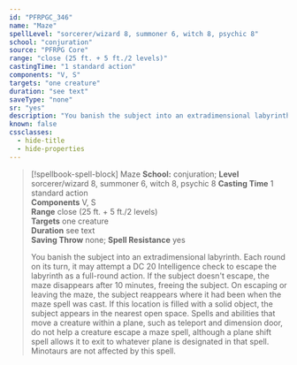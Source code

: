 ```yaml
---
id: "PFRPGC_346"
name: "Maze"
spellLevel: "sorcerer/wizard 8, summoner 6, witch 8, psychic 8"
school: "conjuration"
source: "PFRPG Core"
range: "close (25 ft. + 5 ft./2 levels)"
castingTime: "1 standard action"
components: "V, S"
targets: "one creature"
duration: "see text"
saveType: "none"
sr: "yes"
description: "You banish the subject into an extradimensional labyrinth. Each round on its turn, it may attempt a DC 20 Intelligence check to escape the labyrinth as a full-round action. If the subject doesn't escape, the maze disappears after 10 minutes, freeing the subject.  On escaping or leaving the maze, the subject reappears where it had been when the maze spell was cast. If this location is filled with a solid object, the subject appears in the nearest open space.  Spells and abilities that move a creature within a plane, such as teleport and dimension door, do not help a creature escape a maze spell, although a plane shift spell allows it to exit to whatever plane is designated in that spell. Minotaurs are not affected by this spell."
known: false
cssclasses:
  - hide-title
  - hide-properties
---
```


> [!spellbook-spell-block] Maze
> **School:** conjuration; **Level** sorcerer/wizard 8, summoner 6, witch 8, psychic 8
> **Casting Time** 1 standard action  
> **Components** V, S  
> **Range** close (25 ft. + 5 ft./2 levels)  
> **Targets** one creature  
> **Duration** see text  
> **Saving Throw** none; **Spell Resistance** yes
> 
> You banish the subject into an extradimensional labyrinth. Each round on its turn, it may attempt a DC 20 Intelligence check to escape the labyrinth as a full-round action. If the subject doesn't escape, the maze disappears after 10 minutes, freeing the subject.  On escaping or leaving the maze, the subject reappears where it had been when the maze spell was cast. If this location is filled with a solid object, the subject appears in the nearest open space.  Spells and abilities that move a creature within a plane, such as teleport and dimension door, do not help a creature escape a maze spell, although a plane shift spell allows it to exit to whatever plane is designated in that spell. Minotaurs are not affected by this spell.
